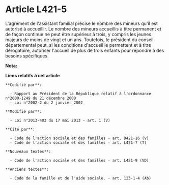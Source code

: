 # Article L421-5

L'agrément de l'assistant familial précise le nombre des mineurs qu'il est autorisé à accueillir. Le nombre des mineurs
accueillis à titre permanent et de façon continue ne peut être supérieur à trois, y compris les jeunes majeurs de moins de
vingt et un ans. Toutefois, le président du conseil départemental peut, si les conditions d'accueil le permettent et à titre
dérogatoire, autoriser l'accueil de plus de trois enfants pour répondre à des besoins spécifiques.

**Nota:**



**Liens relatifs à cet article**

	**Codifié par**:

	  - Rapport au Président de la République relatif à l'ordonnance n°2000-1249 du 21 décembre 2000
	  - Loi n°2002-2 du 2 janvier 2002

	**Modifié par**:

	  - Loi n°2013-403 du 17 mai 2013 - art. 1 (V)

	**Cité par**:

	  - Code de l'action sociale et des familles - art. D421-16 (V)
	  - Code de l'action sociale et des familles - art. L421-7 (T)

	**Nouveaux textes**:

	  - Code de l'action sociale et des familles - art. L421-9 (VD)

	**Anciens textes**:

	  - Code de la famille et de l'aide sociale. - art. 123-1-4 (Ab)
